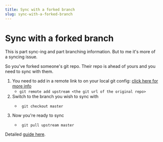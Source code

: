 ```yaml
---
title: Sync with a forked branch
slug: sync-with-a-forked-branch
---
```

# Sync with a forked branch

This is part sync-ing and part branching information. But to me it's more of a syncing issue.

So you've forked someone's git repo. Their repo is ahead of yours and you need to sync with them.

1. You need to add in a remote link to on your local git config: [click here for more info](https://help.github.com/articles/configuring-a-remote-for-a-fork/)
    * `git remote add upstream <the git url of the original repo>`
1. Switch to the branch you wish to sync with
    * ```
       git checkout master
      ```
1. Now you're ready to sync
    * ```
       git pull upstream master
      ```

Detailed [guide here](https://philna.sh/blog/2018/08/21/git-commands-to-keep-a-fork-up-to-date/).
